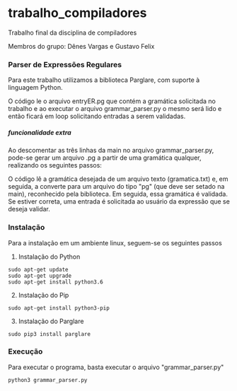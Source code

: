 # trabalho_compiladores

Trabalho final da disciplina de compiladores

Membros do grupo: Dênes Vargas e Gustavo Felix

### Parser de Expressões Regulares
Para este trabalho utilizamos a biblioteca Parglare, com suporte à linguagem Python.

O código le o arquivo entryER.pg que contém a gramática solicitada no trabalho e ao executar o arquivo grammar_parser.py o mesmo será lido e então ficará em loop solicitando entradas a serem validadas.

##### funcionalidade extra

Ao descomentar as três linhas da main no arquivo grammar_parser.py, pode-se gerar um arquivo .pg a partir de uma gramática qualquer, realizando os seguintes passos:

O código lê a gramática desejada de um arquivo texto (gramatica.txt) e, em seguida, a converte para um arquivo do tipo "pg" (que deve ser setado na main), reconhecido pela biblioteca. Em seguida, essa gramática é validada. Se estiver correta, uma entrada é solicitada ao usuário da expressão que se deseja validar.

### Instalação
Para a instalação em um ambiente linux, seguem-se os seguintes passos

1. Instalação do Python
```
sudo apt-get update
sudo apt-get upgrade
sudo apt-get install python3.6
```
2. Instalação do Pip
```
sudo apt-get install python3-pip
```
3. Instalação do Parglare
```
sudo pip3 install parglare
```
### Execução
Para executar o programa, basta executar o arquivo "grammar_parser.py"
```
python3 grammar_parser.py
```
